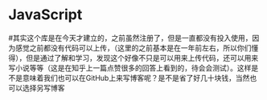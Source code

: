 # JavaScript
#其实这个库是在今天才建立的，之前虽然注册了，但是一直都没有投入使用，因为感觉之前都没有代码可以上传，（这里的之前基本是在一年前左右，所以你们懂得），但是通过了解和学习，发现这个好像不只是可以用来上传代码，还可以用来写小说等等（这是在知乎上一篇点赞很多的回答上看到的，待会会测试）。这样是不是意味着我们也可以在GitHub上来写博客呢？是不是省了好几十块钱，当然也可以选择另写博客
